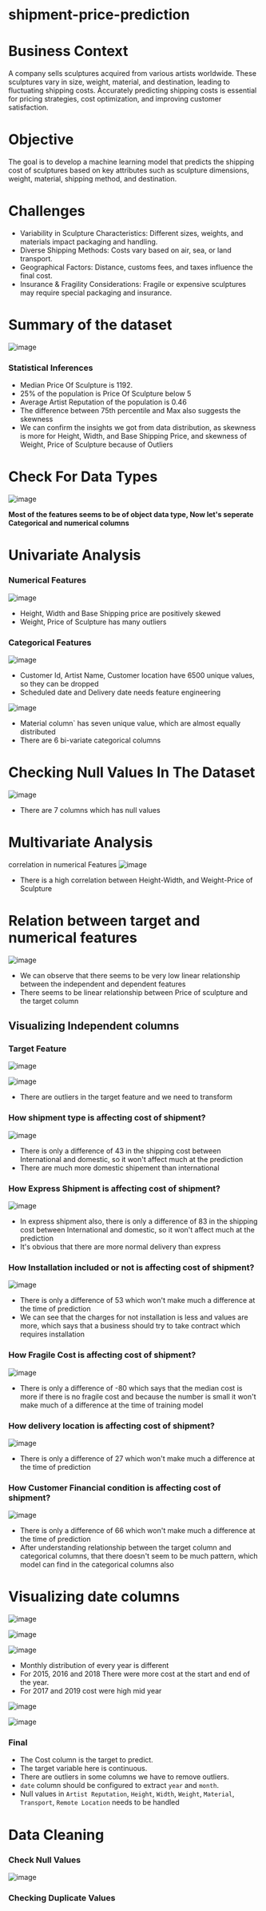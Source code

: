# shipment-price-prediction           

# Business Context
A company sells sculptures acquired from various artists worldwide. These sculptures vary in size, weight, material, and destination, leading to fluctuating shipping costs. Accurately predicting shipping costs is essential for pricing strategies, cost optimization, and improving customer satisfaction.
# Objective
The goal is to develop a machine learning model that predicts the shipping cost of sculptures based on key attributes such as sculpture dimensions, weight, material, shipping method, and destination.

# Challenges
  * Variability in Sculpture Characteristics: Different sizes, weights, and materials impact packaging and handling.
  * Diverse Shipping Methods: Costs vary based on air, sea, or land transport.
  * Geographical Factors: Distance, customs fees, and taxes influence the final cost.
  * Insurance & Fragility Considerations: Fragile or expensive sculptures may require special packaging and insurance.

# Summary of the dataset
![image](https://github.com/user-attachments/assets/bf626fff-52d5-460b-b177-7536aba2ef92)

### Statistical Inferences
  * Median Price Of Sculpture is 1192.
  * 25% of the population is Price Of Sculpture below 5
  * Average Artist Reputation of the population is 0.46
  * The difference between 75th percentile and Max also suggests the skewness 
  * We can confirm the insights we got from data distribution, as skewness is more for Height, Width, and Base Shipping Price, and skewness of Weight, Price of Sculpture because of Outliers

# Check For Data Types
![image](https://github.com/user-attachments/assets/936dd38d-449e-4f71-a2c9-9e5b182484c0)

**Most of the features seems to be of object data type, Now let's seperate Categorical and numerical columns**

# Univariate Analysis
### Numerical Features
![image](https://github.com/user-attachments/assets/69fb6dcd-e0cf-405b-8fdc-a4769ddcf653)

* Height, Width and Base Shipping price are positively skewed
* Weight, Price of Sculpture has many outliers

### Categorical Features
![image](https://github.com/user-attachments/assets/c7b13214-60dc-49e2-a956-a05ef8c23bce)

* Customer Id, Artist Name, Customer location have 6500 unique values, so they can be dropped
* Scheduled date and Delivery date needs feature engineering

![image](https://github.com/user-attachments/assets/becdc23a-e821-44e5-bb3e-afa57eb32c0b)

* Material column` has seven unique value, which are almost equally distributed 
* There are 6 bi-variate categorical columns

# Checking Null Values In The Dataset
![image](https://github.com/user-attachments/assets/3cca5f1e-5bae-4f18-b6c2-731b5dc6a40d)

* There are 7 columns which has null values

# Multivariate Analysis
correlation in numerical Features
![image](https://github.com/user-attachments/assets/3efadba8-a6e9-4428-bb4c-9dc731a78aa5)

* There is a high correlation between Height-Width, and Weight-Price of Sculpture

# Relation between target and numerical features
![image](https://github.com/user-attachments/assets/d9deafc1-c040-4169-a2a8-e6b121537246)

 *  We can observe that there seems to be very low linear relationship between the independent and dependent features
 * There seems to be linear relationship between Price of sculpture and the target column

## Visualizing Independent columns
### Target Feature
![image](https://github.com/user-attachments/assets/5472c1ca-0b9b-4f2d-97cf-b583c5cf3261)

![image](https://github.com/user-attachments/assets/d64ee667-ca3b-4cc9-92dc-bbaada34b5c4)

* There are outliers in the target feature and we need to transform

### How shipment type is affecting cost of shipment?
![image](https://github.com/user-attachments/assets/626e03d6-e6ab-41fe-accb-d6cadda304e4)

 * There is only a difference of 43 in the shipping cost between International and domestic, so it won't affect much at the prediction
 * There are much more domestic shipement than international

### How Express Shipment is affecting cost of shipment?
![image](https://github.com/user-attachments/assets/5d3a0a0d-ef86-4bf0-ba76-6c3b0692b5c1)

 * In express shipment also, there is only a difference of 83 in the shipping cost between International and domestic, so it won't affect much at the prediction
 * It's obvious that there are more normal delivery than express

### How Installation included or not is affecting cost of shipment?
![image](https://github.com/user-attachments/assets/b6701e13-77c7-4f1b-8be6-b96324e01215)

 * There is only a difference of 53 which won't make much a difference at the time of prediction
 * We can see that the charges for not installation is less and values are more, which says that a business should try to take contract which requires installation

### How Fragile Cost is affecting cost of shipment?
![image](https://github.com/user-attachments/assets/46b5bfa4-643a-4e37-9242-5343d2da61ee)

 * There is only a difference of -80 which says that the median cost is more if there is no fragile cost and because the number is small it won't make much of a difference at the time of training model

### How delivery location is affecting cost of shipment?
![image](https://github.com/user-attachments/assets/a09ae2b4-c4ec-41e4-9983-c12f832604c3)

 * There is only a difference of 27 which won't make much a difference at the time of prediction

### How Customer Financial condition is affecting cost of shipment?
![image](https://github.com/user-attachments/assets/94e1ec94-8856-4ee6-8dbc-ab31c126b612)

* There is only a difference of 66 which won't make much a difference at the time of prediction
* After understanding relationship between the target column and categorical columns, that there doesn't seem to be much pattern, which model can find in the categorical columns also

# Visualizing date columns
![image](https://github.com/user-attachments/assets/4c0edf09-8454-4c22-abbb-62f56f676736)

![image](https://github.com/user-attachments/assets/0ddcfc66-e661-4f26-b3bd-7a0075c938e8)

![image](https://github.com/user-attachments/assets/a80dc2c9-a06d-4836-a90c-946e69eef726)

  * Monthly distribution of every year is different
  * For 2015, 2016 and 2018 There were more cost at the start and end of the year.
  * For 2017 and 2019 cost were high mid year

![image](https://github.com/user-attachments/assets/2bdc6672-8943-4568-b0a4-3ef713b917e6)

![image](https://github.com/user-attachments/assets/e40a9649-6b22-406d-a872-5a8d2c592f9a)

### Final 
 * The Cost column is the target to predict.
 * The target variable here is continuous.
 * There are outliers in some columns we have to remove outliers.
 * `date` column should be configured to extract `year` and `month`.
 * Null values in `Artist Reputation`, `Height`, `Width`, `Weight`, `Material`, `Transport`, `Remote Location` needs to be handled

# Data Cleaning
### Check Null Values
![image](https://github.com/user-attachments/assets/300d97c6-baa7-4cbe-a49f-6ec87cbc3c49)

### Checking Duplicate Values










